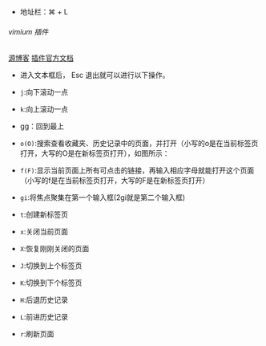 - 地址栏：⌘ + L



###### vimium 插件

[源博客](https://juejin.cn/post/6844903560597995527)  [插件官方文档](https://github.com/philc/vimium)

- 进入文本框后， Esc 退出就可以进行以下操作。
- `j`:向下滚动一点
- `k`:向上滚动一点
- gg：回到最上
- `o(O)`:搜索查看收藏夹、历史记录中的页面，并打开（小写的o是在当前标签页打开，大写的O是在新标签页打开），如图所示：
- `f(F)`:显示当前页面上所有可点击的链接，再输入相应字母就能打开这个页面（小写的f是在当前标签页打开，大写的F是在新标签页打开）

- `gi`:将焦点聚集在第一个输入框(2gi就是第二个输入框)
- `t`:创建新标签页
- `x`:关闭当前页面
- `X`:恢复刚刚关闭的页面

- `J`:切换到上个标签页
- `K`:切换到下个标签页
- `H`:后退历史记录
- `L`:前进历史记录
- `r`:刷新页面